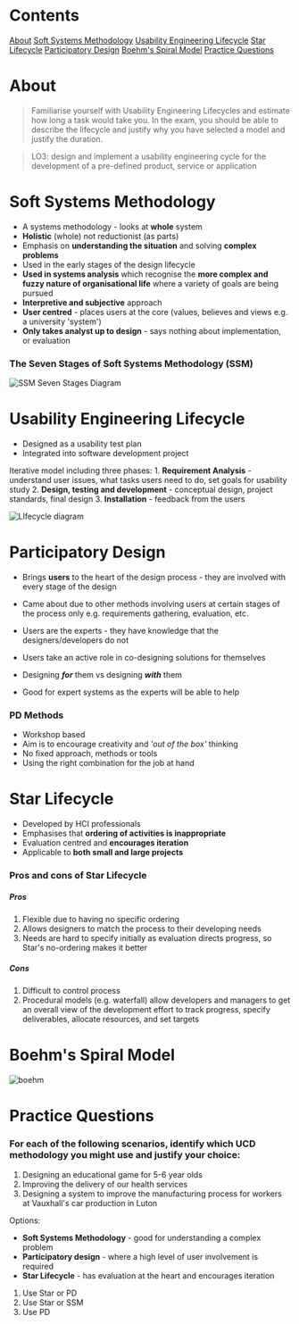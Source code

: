 
# Contents

[About](#about)
[Soft Systems Methodology](#soft%20systems%20methodology)
[Usability Engineering Lifecycle](#usability%20engineering%20lifecycle)
[Star Lifecycle](#star%20lifecycle)
[Participatory Design](#participatory%20design)
[Boehm's Spiral Model](#boehm%27s%20spiral%20model)
[Practice Questions](#practice%20questions)


# About

> Familiarise yourself with Usability Engineering Lifecycles and estimate how long a task would take you. In the exam, you should be able to describe the lifecycle and justify why you have selected a model and justify the duration.

> LO3: design and implement a usability engineering cycle for the development of a pre-defined product, service or application



# Soft Systems Methodology

- A systems methodology - looks at **whole** system
- **Holistic** (whole) not reductionist (as parts)
- Emphasis on **understanding the situation** and solving **complex problems**
- Used in the early stages of the design lifecycle
- **Used in systems analysis** which recognise the **more complex and fuzzy nature of organisational life** where a variety of goals are being pursued
- **Interpretive and subjective** approach 
- **User centred** - places users at the core (values, believes and views e.g. a university 'system')
- **Only takes analyst up to design** - says nothing about implementation, or evaluation

### The Seven Stages of Soft Systems Methodology (SSM)

![SSM Seven Stages Diagram](ssm-stages.png)



# Usability Engineering Lifecycle

- Designed as a usability test plan
- Integrated into software development project


Iterative model including three phases: 
	1. **Requirement Analysis** - understand user issues, what tasks users need to do, set goals for usability study
	2. **Design, testing and development** - conceptual design, project standards, final design
	3. **Installation** - feedback from the users

![LIfecycle diagram](ue-lifecycle.jpg)



# Participatory Design

- Brings **users** to the heart of the design process - they are involved with every stage of the design
- Came about due to other methods involving users at certain stages of the process only e.g. requirements gathering, evaluation, etc.
- Users are the experts - they have knowledge that the designers/developers do not
- Users take an active role in co-designing solutions for themselves
- Designing ***for*** them vs designing ***with*** them

 - Good for expert systems as the experts will be able to help

### PD Methods
- Workshop based
- Aim is to encourage creativity and *'out of the box'* thinking
- No fixed approach, methods or tools
- Using the right combination for the job at hand



# Star Lifecycle

- Developed by HCI professionals
- Emphasises that **ordering of activities is inappropriate**
- Evaluation centred and **encourages iteration**
- Applicable to **both small and large projects**

### Pros and cons of Star Lifecycle
##### Pros
1. Flexible due to having no specific ordering
2. Allows designers to match the process to their developing needs
3. Needs are hard to specify initially as evaluation directs progress, so Star's no-ordering makes it better
##### Cons
1. Difficult to control process
2. Procedural models (e.g. waterfall) allow developers and managers to get an overall view of the development effort to track progress, specify deliverables, allocate resources, and set targets



# Boehm's Spiral Model

![boehm](boehm.png)



# Practice Questions

### For each of the following scenarios, identify which UCD methodology you might use and justify your choice:

1. Designing an educational game for 5-6 year olds
2. Improving the delivery of our health services
3. Designing a system to improve the manufacturing process for workers at Vauxhall's car production in Luton

Options: 
- **Soft Systems Methodology** - good for understanding a complex problem
- **Participatory design** - where a high level of user involvement is required
- **Star Lifecycle** - has evaluation at the heart and encourages iteration

1. Use Star or PD
2. Use Star or SSM
3. Use PD